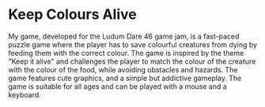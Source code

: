 # Keep Colours Alive

My game, developed for the Ludum Dare 46 game jam, is a fast-paced puzzle game where the player has to save colourful creatures from dying by feeding them with the correct colour. The game is inspired by the theme "Keep it alive" and challenges the player to match the colour of the creature with the colour of the food, while avoiding obstacles and hazards. The game features cute graphics, and a simple but addictive gameplay. The game is suitable for all ages and can be played with a mouse and a keyboard.

